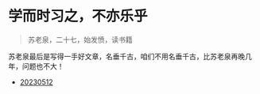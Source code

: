 # 学而时习之，不亦乐乎
> 苏老泉，二十七，始发愤，读书籍

苏老泉最后是写得一手好文章，名垂千古，咱们不用名垂千古，比苏老泉再晚几年，问题也不大！

+ [20230512](./20230512/)
